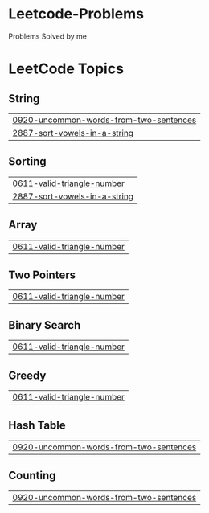 # Leetcode-Problems
Problems Solved by me

<!---LeetCode Topics Start-->
# LeetCode Topics
## String
|  |
| ------- |
| [0920-uncommon-words-from-two-sentences](https://github.com/sabarieesh/Leetcode-Problems/tree/master/0920-uncommon-words-from-two-sentences) |
| [2887-sort-vowels-in-a-string](https://github.com/sabarieesh/Leetcode-Problems/tree/master/2887-sort-vowels-in-a-string) |
## Sorting
|  |
| ------- |
| [0611-valid-triangle-number](https://github.com/sabarieesh/Leetcode-Problems/tree/master/0611-valid-triangle-number) |
| [2887-sort-vowels-in-a-string](https://github.com/sabarieesh/Leetcode-Problems/tree/master/2887-sort-vowels-in-a-string) |
## Array
|  |
| ------- |
| [0611-valid-triangle-number](https://github.com/sabarieesh/Leetcode-Problems/tree/master/0611-valid-triangle-number) |
## Two Pointers
|  |
| ------- |
| [0611-valid-triangle-number](https://github.com/sabarieesh/Leetcode-Problems/tree/master/0611-valid-triangle-number) |
## Binary Search
|  |
| ------- |
| [0611-valid-triangle-number](https://github.com/sabarieesh/Leetcode-Problems/tree/master/0611-valid-triangle-number) |
## Greedy
|  |
| ------- |
| [0611-valid-triangle-number](https://github.com/sabarieesh/Leetcode-Problems/tree/master/0611-valid-triangle-number) |
## Hash Table
|  |
| ------- |
| [0920-uncommon-words-from-two-sentences](https://github.com/sabarieesh/Leetcode-Problems/tree/master/0920-uncommon-words-from-two-sentences) |
## Counting
|  |
| ------- |
| [0920-uncommon-words-from-two-sentences](https://github.com/sabarieesh/Leetcode-Problems/tree/master/0920-uncommon-words-from-two-sentences) |
<!---LeetCode Topics End-->